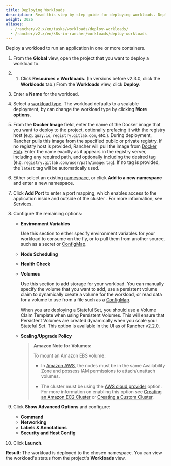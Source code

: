 ```yaml
---
title: Deploying Workloads
description: Read this step by step guide for deploying workloads. Deploy a workload to run an application in one or more containers.
weight: 3026
aliases:
  - /rancher/v2.x/en/tasks/workloads/deploy-workloads/
  - /rancher/v2.x/en/k8s-in-rancher/workloads/deploy-workloads
---
```


Deploy a workload to run an application in one or more containers.

1. From the **Global** view, open the project that you want to deploy a workload to.

1. 1. Click **Resources > Workloads.** (In versions before v2.3.0, click the **Workloads** tab.) From the **Workloads** view, click **Deploy**.

1. Enter a **Name** for the workload.

1. Select a [workload type]({{<baseurl>}}/rancher/v2.x/en/k8s-in-rancher/workloads/). The workload defaults to a scalable deployment, by can change the workload type by clicking **More options.**

1. From the **Docker Image** field, enter the name of the Docker image that you want to deploy to the project, optionally prefacing it with the registry host (e.g. `quay.io`, `registry.gitlab.com`, etc.). During deployment, Rancher pulls this image from the specified public or private registry. If no registry host is provided, Rancher will pull the image from [Docker Hub](https://hub.docker.com/explore/). Enter the name exactly as it appears in the registry server, including any required path, and optionally including the desired tag (e.g. `registry.gitlab.com/user/path/image:tag`). If no tag is provided, the `latest` tag will be automatically used.

1. Either select an existing [namespace]({{<baseurl>}}/rancher/v2.x/en/k8s-in-rancher/projects-and-namespaces/#namespaces), or click **Add to a new namespace** and enter a new namespace.

1. Click **Add Port** to enter a port mapping, which enables access to the application inside and outside of the cluster . For more information, see [Services]({{<baseurl>}}/rancher/v2.x/en/k8s-in-rancher/workloads/#services).

1. Configure the remaining options:

    - **Environment Variables**

        Use this section to either specify environment variables for your workload to consume on the fly, or to pull them from another source, such as a secret or [ConfigMap]({{<baseurl>}}/rancher/v2.x/en/k8s-in-rancher/configmaps/).

    - **Node Scheduling**
    - **Health Check**
    - **Volumes**

        Use this section to add storage for your workload. You can manually specify the volume that you want to add, use a persistent volume claim to dynamically create a volume for the workload, or read data for a volume to use from a file such as a [ConfigMap]({{<baseurl>}}/rancher/v2.x/en/k8s-in-rancher/configmaps/).

        When you are deploying a Stateful Set, you should use a Volume Claim Template when using Persistent Volumes. This will ensure that Persistent Volumes are created dynamically when you scale your Stateful Set. This option is available in the UI as of Rancher v2.2.0.

    - **Scaling/Upgrade Policy**

        >**Amazon Note for Volumes:**
        >
        > To mount an Amazon EBS volume:
        >
        >- In [Amazon AWS](https://aws.amazon.com/), the nodes must be in the same Availability Zone and possess IAM permissions to attach/unattach volumes.
        >
        >- The cluster must be using the [AWS cloud provider](https://kubernetes.io/docs/concepts/cluster-administration/cloud-providers/#aws) option. For more information on enabling this option see [Creating an Amazon EC2 Cluster]({{<baseurl>}}/rancher/v2.x/en/cluster-provisioning/rke-clusters/node-pools/ec2/) or [Creating a Custom Cluster]({{<baseurl>}}/rancher/v2.x/en/cluster-provisioning/rke-clusters/custom-nodes).


1. Click **Show Advanced Options** and configure:

    - **Command**
    - **Networking**
    - **Labels & Annotations**
    - **Security and Host Config**

1. Click **Launch**.

**Result:** The workload is deployed to the chosen namespace. You can view the workload's status from the project's **Workloads** view.

